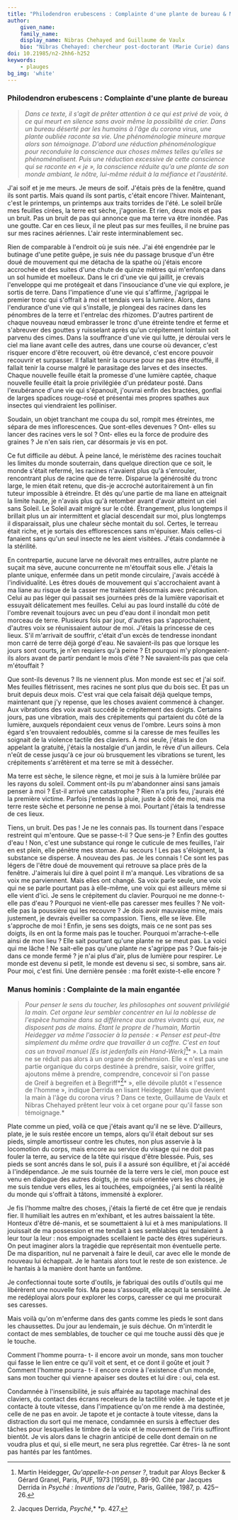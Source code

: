 ```yaml
---
title: "Philodendron erubescens : Complainte d'une plante de bureau & Manus hominis : Complainte de la main engantée"
author:
    given_name: 
    family_name: 
    display_name: Nibras Chehayed and Guillaume de Vaulx
    bio: "Nibras Chehayed: chercheur post-doctorant (Marie Curie) dans le domaine de la philosophie contemporaine, rattaché au CERILAC (Université de Paris) et à l’Institut français du Proche-Orient (CNRS). Il est l’auteur du Corps aux fils de l’écriture aux éditions Classiques Garnier. Nibras Chehayed is a post-doctoral researcher in contemporary philosophy, affiliated with the CERILAC (University of Paris) and the French Institute of the Near East. He is the author of Le Corps aux fils de l'écriture: Nietzsche après Derrida (Classiques Garnier). Guillaume de Vaulx is a philosopher, attached presently as researcher at the French Institute for the Near-East in Beirut. His principal field of research is classical Arabic philosophy, especially philosophy from the 9th and 10th century, and the history of zoology in Arabic language."
doi: 10.21985/n2-2hh6-h252
keywords:
    - plauges
bg_img: 'white'
---
```


### Philodendron erubescens : Complainte d'une plante de bureau

> *Dans ce texte, il s'agit de prêter attention à ce qui est privé de voix, à ce qui meurt en silence sans avoir même la possibilité de crier. Dans un bureau déserté par les humains à l'âge du corona virus, une plante oubliée raconte sa vie. Une phénoménologie mineure marque alors son témoignage. D'abord une réduction phénoménologique pour reconduire la conscience aux choses mêmes telles qu'elles se phénoménalisent. Puis une réduction excessive de cette conscience qui se raconte en « je », la conscience réduite qu'a une plante de son monde ambiant, le nôtre, lui-même réduit à la méfiance et l'austérité.*

J'ai soif et je me meurs. Je meurs de soif. J'étais près de la fenêtre, quand ils sont partis. Mais quand ils sont partis, c'était encore l'hiver. Maintenant, c'est le printemps, un printemps aux traits torrides de l'été. Le soleil brûle mes feuilles cirées, la terre est sèche, j'agonise. Et rien, deux mois et pas un bruit. Pas un bruit de pas qui annonce que ma terre va être inondée. Pas une goutte. Car en ces lieux, il ne pleut pas sur mes feuilles, il ne bruine pas sur mes racines aériennes. L'air reste interminablement sec.

Rien de comparable à l'endroit où je suis née. J'ai été engendrée par le butinage d'une petite guêpe, je suis née du passage brusque d'un être doué de mouvement qui me détacha de la spathe où j'étais encore accrochée et des suites d'une chute de quinze mètres qui m'enfonça dans un sol humide et moelleux. Dans le cri d'une vie qui jaillit, je crevais l'enveloppe qui me protégeait et dans l'insouciance d'une vie qui explore, je sortis de terre. Dans l'impatience d'une vie qui s'affirme, j'agrippai le premier tronc qui s'offrait à moi et tendais vers la lumière. Alors, dans l'endurance d'une vie qui s'installe, je plongeai des racines dans les pénombres de la terre et l'entrelac des rhizomes. D'autres partirent de chaque nouveau nœud embrasser le tronc d'une étreinte tendre et ferme et s'abreuver des gouttes y ruisselant après qu'un crépitement lointain soit parvenu des cimes. Dans la souffrance d'une vie qui lutte, je déroulai vers le ciel ma liane avant celle des autres, dans une course où devancer, c'est risquer encore d'être recouvert, où être devancé, c'est encore pouvoir recouvrir et surpasser. Il fallait tenir la course pour ne pas être étouffé, il fallait tenir la course malgré le parasitage des larves et des insectes. Chaque nouvelle feuille était la promesse d'une lumière captée, chaque nouvelle feuille était la proie privilégiée d'un prédateur posté. Dans l'exubérance d'une vie qui s'épanouit, j'ouvrai enfin des bractées, gonflai de larges spadices rouge-rosé et présentai mes propres spathes aux insectes qui viendraient les polliniser.

Soudain, un objet tranchant me coupa du sol, rompit mes étreintes, me sépara de mes inflorescences. Que sont-elles devenues ? Ont- elles su lancer des racines vers le sol ? Ont- elles eu la force de produire des graines ? Je n'en sais rien, car désormais je vis en pot.

Ce fut difficile au début. À peine lancé, le méristème des racines touchait les limites du monde souterrain, dans quelque direction que ce soit, le monde s'était refermé, les racines n'avaient plus qu'à s'enrouler, rencontrant plus de racine que de terre. Disparue la générosité du tronc large, le mien était retenu, que dis-je accroché autoritairement à un fin tuteur impossible à étreindre. Et dès qu'une partie de ma liane en atteignait la limite haute, je n'avais plus qu'à retomber avant d'avoir atteint un ciel sans Soleil. Le Soleil avait migré sur le côté. Étrangement, plus longtemps il brillait plus un air intermittent et glacial descendait sur moi, plus longtemps il disparaissait, plus une chaleur sèche montait du sol. Certes, le terreau était riche, et je sortais des efflorescences sans m'épuiser. Mais celles-ci fanaient sans qu'un seul insecte ne les aient visitées. J'étais condamnée à la stérilité.

En contrepartie, aucune larve ne dévorait mes entrailles, autre plante ne suçait ma sève, aucune concurrente ne m'étouffait sous elle. J'étais la plante unique, enfermée dans un petit monde circulaire, j'avais accédé à l'individualité. Les êtres doués de mouvement qui s'accrochaient avant à ma liane au risque de la casser me traitaient désormais avec précaution. Celui au pas léger qui passait ses journées près de la lumière vaporisait et essuyait délicatement mes feuilles. Celui au pas lourd installé du côté de l'ombre revenait toujours avec un peu d'eau dont il inondait mon petit morceau de terre. Plusieurs fois par jour, d'autres pas s'approchaient, d'autres voix se réunissaient autour de moi. J'étais la princesse de ces lieux. S'il m'arrivait de souffrir, c'était d'un excès de tendresse inondant mon carré de terre déjà gorgé d'eau. Ne savaient-ils pas que lorsque les jours sont courts, je n'en requiers qu'à peine ? Et pourquoi m'y plongeaient-ils alors avant de partir pendant le mois d'été ? Ne savaient-ils pas que cela m'étouffait ?

Que sont-ils devenus ? Ils ne viennent plus. Mon monde est sec et j'ai soif. Mes feuilles flétrissent, mes racines ne sont plus que du bois sec. Et pas un bruit depuis deux mois. C'est vrai que cela faisait déjà quelque temps, maintenant que j'y repense, que les choses avaient commencé à changer. Aux vibrations des voix avait succédé le crépitement des doigts. Certains jours, pas une vibration, mais des crépitements qui partaient du côté de la lumière, auxquels répondaient ceux venus de l'ombre. Leurs soins à mon égard s'en trouvaient redoublés, comme si la caresse de mes feuilles les soignait de la violence tactile des claviers. À moi seule, j'étais le don appelant la gratuité, j'étais la nostalgie d'un jardin, le rêve d'un ailleurs. Cela n'eût de cesse jusqu'à ce jour où brusquement les vibrations se turent, les crépitements s'arrêtèrent et ma terre se mit à dessécher.

Ma terre est sèche, le silence règne, et moi je suis à la lumière brûlée par les rayons du soleil. Comment ont-ils pu m'abandonner ainsi sans jamais penser à moi ? Est-il arrivé une catastrophe ? Rien n'a pris feu, j'aurais été la première victime. Parfois j'entends la pluie, juste à côté de moi, mais ma terre reste sèche et personne ne pense à moi. Pourtant j'étais la tendresse de ces lieux.

Tiens, un bruit. Des pas ! Je ne les connais pas. Ils tournent dans l'espace restreint qui m'entoure. Que se passe-t-il ? Que sens-je ? Enfin des gouttes d'eau ! Non, c'est une substance qui ronge le cuticule de mes feuilles, l'air en est plein, elle pénètre mes stomae. Au secours ! Les pas s'éloignent, la substance se disperse. À nouveau des pas. Je les connais ! Ce sont les pas légers de l'être doué de mouvement qui retrouve sa place près de la fenêtre. J'aimerais lui dire à quel point il m'a manqué. Les vibrations de sa voix me parviennent. Mais elles ont changé. Sa voix parle seule, une voix qui ne se parle pourtant pas à elle-même, une voix qui est ailleurs même si elle vient d'ici. Je sens le crépitement du clavier. Pourquoi ne me donne-t-elle pas d'eau ? Pourquoi ne vient-elle pas caresser mes feuilles ? Ne voit-elle pas la poussière qui les recouvre ? Je dois avoir mauvaise mine, mais justement, je devrais éveiller sa compassion. Tiens, elle se lève. Elle s'approche de moi ! Enfin, je sens ses doigts, mais ce ne sont pas ses doigts, ils en ont la forme mais pas le toucher. Pourquoi m'arrache-t-elle ainsi de mon lieu ? Elle sait pourtant qu'une plante ne se meut pas. La voici qui me lâche ! Ne sait-elle pas qu'une plante ne s'agrippe pas ? Que fais-je dans ce monde fermé ? je n'ai plus d'air, plus de lumière pour respirer. Le monde est devenu si petit, le monde est devenu si sec, si sombre, sans air. Pour moi, c'est fini. Une dernière pensée : ma forêt existe-t-elle encore ?

### Manus hominis : Complainte de la main engantée

> *Pour penser le sens du toucher, les philosophes ont souvent privilégié la main. Cet organe leur sembler concentrer en lui la noblesse de l'espèce humaine dans sa différence aux autres vivants qui, eux, ne disposent pas de mains. Étant le propre de l'humain, Martin Heidegger va même l'associer à la pensée : « Penser est peut-être simplement du même ordre que travailler à un coffre. C'est en tout cas un travail manuel \[Es ist jedenfalls ein Hand-Werk\]*[^1]* ». La main ne se réduit pas alors à un organe de préhension. Elle « n'est pas une partie organique du corps destinée à prendre, saisir, voire griffer, ajoutons même à prendre, comprendre, concevoir si l'on passe de Greif à begreifen et à Begriff*[^2]* », elle dévoile plutôt « l'essence de l'homme », indique Derrida en lisant Heidegger. Mais que devient la main à l'âge du corona virus ? Dans ce texte, Guillaume de Vaulx et Nibras Chehayed prêtent leur voix à cet organe pour qu'il fasse son témoignage.*

Plate comme un pied, voilà ce que j'étais avant qu'il ne se lève. D'ailleurs, plate, je le suis restée encore un temps, alors qu'il était debout sur ses pieds, simple amortisseur contre les chutes, non plus asservie à la locomotion du corps, mais encore au service du visage qui ne doit pas fouler la terre, au service de la tête qui risque d'être blessée. Puis, ses pieds se sont ancrés dans le sol, puis il a assuré son équilibre, et j'ai accédé à l'indépendance. Je me suis tournée de la terre vers le ciel, mon pouce est venu en dialogue des autres doigts, je me suis orientée vers les choses, je me suis tendue vers elles, les ai touchées, empoignées, j'ai senti la réalité du monde qui s'offrait à tâtons, immensité à explorer.

Je fis l'homme maître des choses, j'étais la fierté de cet être que je rendais fier. Il humiliait les autres en m'exhibant, et les autres baissaient la tête. Honteux d'être dé-manis, et se soumettaient à lui et à mes manipulations. Il jouissait de ma possession et me tendait à ses semblables qui tendaient à leur tour la leur : nos empoignades scellaient le pacte des êtres supérieurs. On peut imaginer alors la tragédie que représentait mon éventuelle perte. De ma disparition, nul ne parvenait à faire le deuil, car avec elle le monde de nouveau lui échappait. Je le hantais alors tout le reste de son existence. Je le hantais à la manière dont hante un fantôme.

Je confectionnai toute sorte d'outils, je fabriquai des outils d'outils qui me libérèrent une nouvelle fois. Ma peau s'assouplit, elle acquit la sensibilité. Je me redéployai alors pour explorer les corps, caresser ce qui me procurait ses caresses.

Mais voilà qu'on m'enferme dans des gants comme les pieds le sont dans les chaussettes. Du jour au lendemain, je suis déchue. On m'interdit le contact de mes semblables, de toucher ce qui me touche aussi dès que je le touche.

Comment l'homme pourra- t- il encore avoir un monde, sans mon toucher qui fasse le lien entre ce qu'il voit et sent, et ce dont il goûte et jouit ? Comment l'homme pourra- t- il encore croire à l'existence d'un monde, sans mon toucher qui vienne apaiser ses doutes et lui dire : oui, cela est.

Condamnée à l'insensibilité, je suis affairée au tapotage machinal des claviers, du contact des écrans receleurs de la tactilité volée. Je tapote et je contacte à toute vitesse, dans l'impatience qu'on me rende à ma destinée, celle de ne pas en avoir. Je tapote et je contacte à toute vitesse, dans la distraction du sort qui me menace, condamnée en sursis à effectuer des tâches pour lesquelles le timbre de la voix et le mouvement de l'iris suffiront bientôt. Je vis alors dans le chagrin anticipé de celle dont demain on ne voudra plus et qui, si elle meurt, ne sera plus regrettée. Car êtres- là ne sont pas hantés par les fantômes.

[^1]: Martin Heidegger, *Qu'appelle-t-on penser* *?*, traduit par Aloys Becker & Gérard Granel, Paris, PUF, 1973 \[1959\], p. 89-90. Cité par Jacques Derrida in *Psyché* *: Inventions de l'autre*, Paris, Galilée, 1987, p. 425‒26.

[^2]: Jacques Derrida, *Psyché*,* *p. 427.
